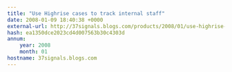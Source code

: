 ```yaml
---
title: "Use Highrise cases to track internal staff"
date: 2008-01-09 18:40:38 +0000
external-url: http://37signals.blogs.com/products/2008/01/use-highrise-ca.html
hash: ea1350dce2023cd4d007563b30c4303d
annum:
    year: 2008
    month: 01
hostname: 37signals.blogs.com
---
```



